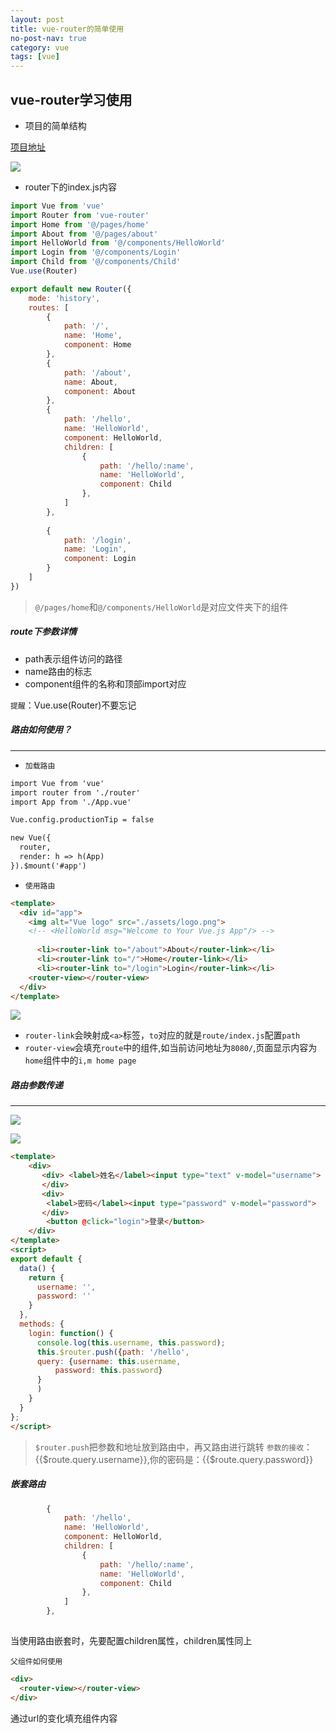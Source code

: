 ```yaml
---
layout: post
title: vue-router的简单使用
no-post-nav: true
category: vue
tags: [vue] 
---
```


## vue-router学习使用

* 项目的简单结构

[项目地址](https://github.com/love-mh-forever/vue-examples/tree/master/hello-world)

![](https://love-mh-forever.github.io/assets/images/2018/vue/vue-router1-1.png)

* router下的index.js内容

``` js
import Vue from 'vue'
import Router from 'vue-router'
import Home from '@/pages/home'
import About from '@/pages/about'
import HelloWorld from '@/components/HelloWorld'
import Login from '@/components/Login'
import Child from '@/components/Child'
Vue.use(Router)

export default new Router({
    mode: 'history',
    routes: [
        {
            path: '/',
            name: 'Home',
            component: Home
        },
        {
            path: '/about',
            name: About,
            component: About
        },
        {
            path: '/hello',
            name: 'HelloWorld',
            component: HelloWorld,
            children: [
                {
                    path: '/hello/:name',
                    name: 'HelloWorld',
                    component: Child
                },
            ]
        },
       
        {
            path: '/login',
            name: 'Login',
            component: Login
        }
    ]
})
```

> `@/pages/home`和`@/components/HelloWorld`是对应文件夹下的组件
<h5>route下参数详情</h5>

* path表示组件访问的路径
* name路由的标志
* component组件的名称和顶部import对应

`提醒`：Vue.use(Router)不要忘记

##### 路由如何使用？
----
* `加载路由`

``` html
import Vue from 'vue'
import router from './router'
import App from './App.vue'

Vue.config.productionTip = false

new Vue({
  router,
  render: h => h(App)
}).$mount('#app')

```

* `使用路由`

``` html
<template>
  <div id="app">
    <img alt="Vue logo" src="./assets/logo.png">
    <!-- <HelloWorld msg="Welcome to Your Vue.js App"/> -->
    
      <li><router-link to="/about">About</router-link></li>
      <li><router-link to="/">Home</router-link></li>
      <li><router-link to="/login">Login</router-link></li>
    <router-view></router-view>
  </div>
</template>
```

![](https://love-mh-forever.github.io/assets/images/2018/vue/vue-router1-2.png)

* `router-link`会映射成`<a>`标签，`to`对应的就是`route/index.js`配置`path`
* `router-view`会填充`route`中的组件,如当前访问地址为`8080/`,页面显示内容为`home`组件中的`i,m home page`

##### 路由参数传递
----
![](https://love-mh-forever.github.io/assets/images/2018/vue/vue-router1-3.png)

![](https://love-mh-forever.github.io/assets/images/2018/vue/vue-router1-4.png)


``` html
<template>
    <div>
       <div> <label>姓名</label><input type="text" v-model="username">
       </div>
       <div>
        <label>密码</label><input type="password" v-model="password">
       </div>
        <button @click="login">登录</button>
    </div>
</template>
<script>
export default {
  data() {
    return {
      username: '',
      password: ''
    }
  },
  methods: {
    login: function() {
      console.log(this.username, this.password);
      this.$router.push({path: '/hello',
      query: {username: this.username,
          password: this.password}
      }
      )
    }
  }
};
</script>
```

> `$router.push`把参数和地址放到路由中，再又路由进行跳转
> `参数的接收`：{{$route.query.username}},你的密码是：{{$route.query.password}}

##### 嵌套路由

``` js
        {
            path: '/hello',
            name: 'HelloWorld',
            component: HelloWorld,
            children: [
                {
                    path: '/hello/:name',
                    name: 'HelloWorld',
                    component: Child
                },
            ]
        },
       
```
当使用路由嵌套时，先要配置children属性，children属性同上

`父组件如何使用`
``` html
<div>
  <router-view></router-view>
</div>
```
通过url的变化填充组件内容